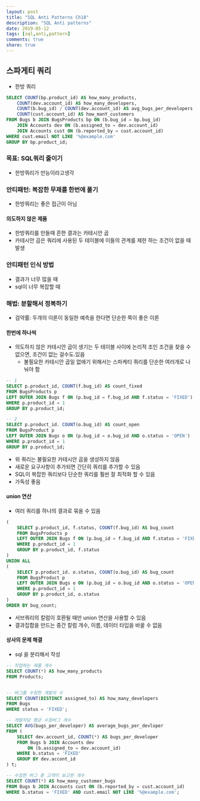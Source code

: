 ```yaml
---
layout: post
title: "SQL Anti Patterns Ch18"
description: "SQL Anti patterns"
date: 2019-05-12
tags: [sql,anti,pattern]
comments: true
share: true
---
```


## 스파게티 쿼리 
- 한방 쿼리 
```sql
SELECT COUNT(bp.product_id) AS how_many_products,
    COUNT(dev.account_id) AS how_many_developers,
    COUNT(b.bug_id) / COUNT(dev.account_id) AS avg_bugs_per_developers,
    COUNT(cust.account_id) AS how_manY_customers 
FROM Bugs b JOIN BugsProducts bp ON (b.bug_id = bp.bug_id)
    JOIN Accounts dev ON (b.assigned_to = dev.account_id)
    JOIN Accounts cust ON (b.reported_by = cust.account_id)
WHERE cust.email NOT LIKE '%@example.com'
GROUP BY bp.product_id;
```

### 목표: SQL쿼리 줄이기 
- 한방쿼리가 만능이라고생각 

### 안티패턴: 복잡한 무제를 한번에 풀기 
- 한방쿼리는 좋은 접근이 아님 

#### 의도하지 않은 제품 
- 한방쿼리를 만들때 흔한 결과는 카테시안 곱 
- 카테시안 곱은 쿼리에 사용된 두 테이블에 이들의 관계를 제한 하는 조건이 없을 때 발생 

### 안티패턴 인식 방법 
- 결과가 너무 많을 때 
- sql이 너무 복잡할 때 

### 해법: 분할해서 정복하기 
- 검약률: 두개의 이론이 동일한 예측을 한다면 단순한 쪽이 좋은 이론 

#### 한번에 하나씩 
- 의도하지 않은 카테시안 곱이 생기는 두 테이블 사이에 논리적 조인 조건을 찾을 수 없으면, 조건이 없는 걸수도.있음 
    - 불필요한 카테시안 곱일 없애기 위해서는 스파케티 쿼리를 단순한 여러개로 나눠야 함 

```sql
-- 1
SELECT p.product_id, COUNT(f.bug_id) AS count_fixed 
FROM BugsProducts p
LEFT OUTER JOIN Bugs f ON (p.bug_id = f.bug_id AND f.status = 'FIXED')
WHERE p.product_id = 1
GROUP BY p.product_id;

-- 2
SELECT p.product_id. COUNT(o.bug_id) AS count_open
FROM BugsProduct p
LEFT OUTER JOIN Bugs o ON (p.bug_id = o.bug_id AND o.status = 'OPEN')
WHERE p.product_id = 1
GROUP BY p.product_id;

```
- 위 쿼리는 불필요한 카테시안 곱을 생성하지 않음 
- 새로운 요구사항이 추가되면 간단히 쿼리를 추가할 수 있음 
- SQL이 복잡한 쿼리보다 단순한 쿼리를 훨씬 잘 최적화 할 수 있음 
- 가독성 좋음 

#### union 연산 
- 여러 쿼리를 하나의 결과로 묶을 수 있음 

```sql
(
    SELECT p.product_id, f.status, COUNT(f.bug_id) AS bug_count
    FROM BugsProducts p
    LEFT OUTER JOIN Bugs f ON (p.bug_id = f.bug_id AND f.status = 'FIXED')
    WHERE p.product_id = 1
    GROUP BY p.product_id, f.status
)
UNION ALL
(
    SELECT p.product_id. o.status, COUNT(o.bug_id) AS bug_count
    FROM BugsProduct p
    LEFT OUTER JOIN Bugs o ON (p.bug_id = o.bug_id AND o.status = 'OPEN')
    WHERE p.product_id = 1
    GROUP BY p.product_id, o.status
)
ORDER BY bug_count;

```
- 서브쿼리의 칼럼이 호환될 때만 union 연산을 사용할 수 있음 
- 결과집합을 만드는 중간 칼럼 개수, 이름, 데이터 타입을 바꿀 수 없음 


#### 상사의 문제 해결 
- sql 을 분리해서 작성 

```sql
-- 작업하는 제품 개수 
SELECT COUNT(*) AS how_many_products
FROM Products;


-- 버그를 수정한 개발자 수 
SELECT COUNT(DISTINCT assigned_to) AS how_many_developers
FROM Bugs
WHERE status = 'FIXED';

-- 개발자당 평균 수정버그 개수 
SELECT AVG(bugs_per_developer) AS average_bugs_per_devloper
FROM (
    SELECT dev.account_id, COUNT(*) AS bugs_per_developer
    FROM Bugs b JOIN Accounts dev
        ON (b.assigned_to = dev.account_id)
    WHERE b.status = 'FIXED'
    GROUP BY dev.accont_id
) t;

-- 수정한 버그 중 고객이 보고한 개수 
SELECT COUNT(*) AS how_many_customer_bugs
FROM Bugs b JOIN Accounts cust ON (b.reported_by = cust.account_id)
WHERE b.status = 'FIXED' AND cust.email NOT LIKE '%@example.com';
```